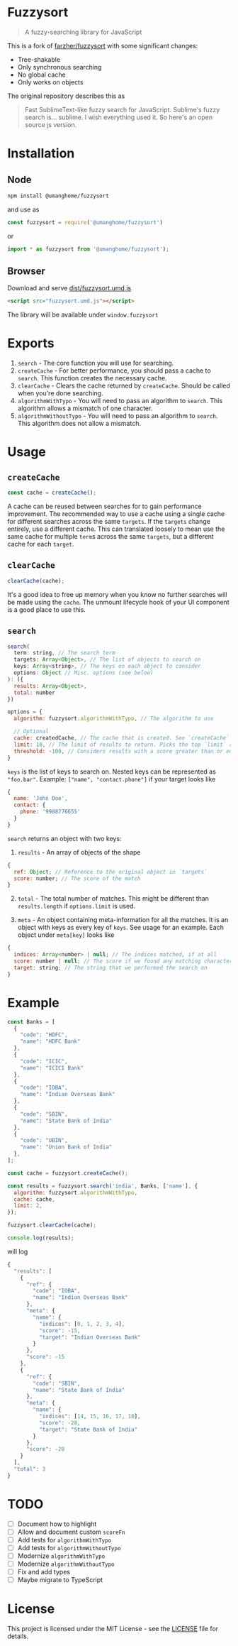 # Fuzzysort

> A fuzzy-searching library for JavaScript

This is a fork of [farzher/fuzzysort](https://github.com/farzher/fuzzysort) with some significant changes:
- Tree-shakable
- Only synchronous searching
- No global cache
- Only works on objects

The original repository describes this as
> Fast SublimeText-like fuzzy search for JavaScript.
> Sublime's fuzzy search is... sublime. I wish everything used it. So here's an open source js version.


# Installation

## Node

```sh
npm install @umanghome/fuzzysort
```

and use as

```js
const fuzzysort = require('@umanghome/fuzzysort')
```

or

```js
import * as fuzzysort from '@umanghome/fuzzysort');
```

## Browser

Download and serve [dist/fuzzysort.umd.js](dist/fuzzysort.umd.js)

```html
<script src="fuzzysort.umd.js"></script>
```

The library will be available under `window.fuzzysort`

# Exports 

1. `search` - The core function you will use for searching.
1. `createCache` - For better performance, you should pass a cache to `search`. This function creates the necessary cache.
1. `clearCache` - Clears the cache returned by `createCache`. Should be called when you're done searching.
1. `algorithmWithTypo` - You will need to pass an algorithm to `search`. This algorithm allows a mismatch of one character.
1. `algorithmWithoutTypo` - You will need to pass an algorithm to `search`. This algorithm does not allow a mismatch.

# Usage

## `createCache`

```js
const cache = createCache();
```

A cache can be reused between searches for to gain performance improvement. The recommended way to use a cache using a single cache for different searches across the same `targets`. If the `targets` change entirely, use a different cache. This can translated loosely to mean use the same cache for multiple `term`s across the same `targets`, but a different cache for each `target`.

## `clearCache`

```js
clearCache(cache);
```

It's a good idea to free up memory when you know no further searches will be made using the `cache`. The unmount lifecycle hook of your UI component is a good place to use this.

## `search`

```js
search(
  term: string, // The search term
  targets: Array<Object>, // The list of objects to search on
  keys: Array<string>, // The keys on each object to consider
  options: Object // Misc. options (see below)
): ({
  results: Array<Object>,
  total: number 
})
```

```js
options = {
  algorithm: fuzzysort.algorithmWithTypo, // The algorithm to use

  // Optional
  cache: createdCache, // The cache that is created. See `createCache` usage for details.
  limit: 10, // The limit of results to return. Picks the top `limit` results. Default: 9007199254740991
  threshold: -100, // Considers results with a score greater than or equal to `threshold`. Default: -9007199254740991
}
```


`keys` is the list of keys to search on. Nested keys can be represented as `"foo.bar"`. Example: `["name", "contact.phone"]` if your target looks like
```js
{
  name: 'John Doe',
  contact: {
    phone: '9988776655'
  }
}
```

`search` returns an object with two keys:
1. `results` - An array of objects of the shape
```js
{
  ref: Object; // Reference to the original object in `targets`
  score: number; // The score of the match
}
```

2. `total` - The total number of matches. This might be different than `results.length` if `options.limit` is used.

3. `meta` - An object containing meta-information for all the matches. It is an object with keys as every key of `keys`. See usage for an example. Each object under `meta[key]` looks like
```js
{
  indices: Array<number> | null; // The indices matched, if at all
  score: number | null; // The score if we found any matching characters
  target: string; // The string that we performed the search on
}
```

# Example

```js
const Banks = [
  {
    "code": "HDFC",
    "name": "HDFC Bank"
  },
  {
    "code": "ICIC",
    "name": "ICICI Bank"
  },
  {
    "code": "IOBA",
    "name": "Indian Overseas Bank"
  },
  {
    "code": "SBIN",
    "name": "State Bank of India"
  },
  {
    "code": "UBIN",
    "name": "Union Bank of India"
  },
];

const cache = fuzzysort.createCache();

const results = fuzzysort.search('india', Banks, ['name'], {
  algorithm: fuzzysort.algorithmWithTypo,
  cache: cache,
  limit: 2,
});

fuzzysort.clearCache(cache);

console.log(results);
```

will log

```js
{
  "results": [
    {
      "ref": {
        "code": "IOBA",
        "name": "Indian Overseas Bank"
      },
      "meta": {
        "name": {
          "indices": [0, 1, 2, 3, 4],
          "score": -15,
          "target": "Indian Overseas Bank"
        }
      },
      "score": -15
    },
    {
      "ref": {
        "code": "SBIN",
        "name": "State Bank of India"
      },
      "meta": {
        "name": {
          "indices": [14, 15, 16, 17, 18],
          "score": -28,
          "target": "State Bank of India"
        }
      },
      "score": -28
    }
  ],
  "total": 3
}
```

# TODO

- [ ] Document how to highlight
- [ ] Allow and document custom `scoreFn`
- [ ] Add tests for `algorithmWithTypo`
- [ ] Add tests for `algorithmWithoutTypo`
- [ ] Modernize `algorithmWithTypo`
- [ ] Modernize `algorithmWithoutTypo`
- [ ] Fix and add types
- [ ] Maybe migrate to TypeScript

# License

This project is licensed under the MIT License - see the [LICENSE](LICENSE) file for details.